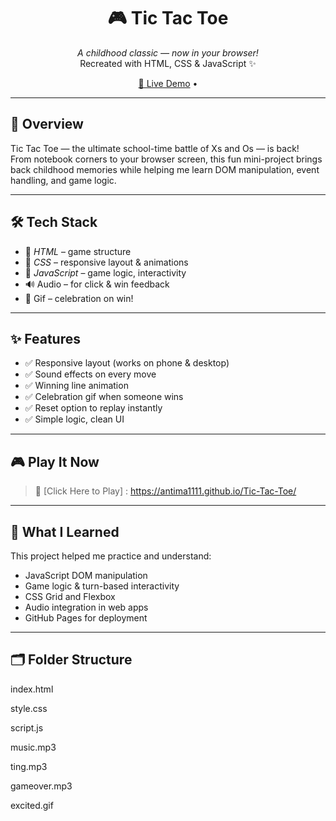 <h1 align="center">🎮 Tic Tac Toe</h1>
<p align="center">
  <em>A childhood classic — now in your browser!</em><br>
  Recreated with HTML, CSS & JavaScript ✨
</p>

<p align="center">
  <a href="https://antima1111.github.io/Tic-Tac-Toe/">🔗 Live Demo</a> •
</p>

---

## 📌 Overview

Tic Tac Toe — the ultimate school-time battle of Xs and Os — is back!  
From notebook corners to your browser screen, this fun mini-project brings back childhood memories while helping me learn DOM manipulation, event handling, and game logic.

---

## 🛠 Tech Stack

- 🔸 *HTML* – game structure  
- 🔸 *CSS* – responsive layout & animations  
- 🔸 *JavaScript* – game logic, interactivity  
- 🔊 Audio – for click & win feedback  
- 🎉 Gif – celebration on win!

---

## ✨ Features

- ✅ Responsive layout (works on phone & desktop)
- ✅ Sound effects on every move
- ✅ Winning line animation
- ✅ Celebration gif when someone wins
- ✅ Reset option to replay instantly
- ✅ Simple logic, clean UI

---

## 🎮 Play It Now

> 🔗 [Click Here to Play] : https://antima1111.github.io/Tic-Tac-Toe/

---

## 🧠 What I Learned

This project helped me practice and understand:

- JavaScript DOM manipulation
- Game logic & turn-based interactivity
- CSS Grid and Flexbox
- Audio integration in web apps
- GitHub Pages for deployment

---

## 🗂 Folder Structure

index.html

style.css

script.js

music.mp3

ting.mp3

gameover.mp3

excited.gif
